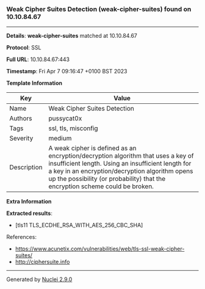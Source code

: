### Weak Cipher Suites Detection (weak-cipher-suites) found on 10.10.84.67
---
**Details**: **weak-cipher-suites**  matched at 10.10.84.67

**Protocol**: SSL

**Full URL**: 10.10.84.67:443

**Timestamp**: Fri Apr 7 09:16:47 +0100 BST 2023

**Template Information**

| Key | Value |
|---|---|
| Name | Weak Cipher Suites Detection |
| Authors | pussycat0x |
| Tags | ssl, tls, misconfig |
| Severity | medium |
| Description | A weak cipher is defined as an encryption/decryption algorithm that uses a key of insufficient length. Using an insufficient length for a key in an encryption/decryption algorithm opens up the possibility (or probability) that the encryption scheme could be broken. |

**Extra Information**

**Extracted results**:

- [tls11 TLS_ECDHE_RSA_WITH_AES_256_CBC_SHA]


References: 
- https://www.acunetix.com/vulnerabilities/web/tls-ssl-weak-cipher-suites/
- http://ciphersuite.info

---
Generated by [Nuclei 2.9.0](https://github.com/projectdiscovery/nuclei)